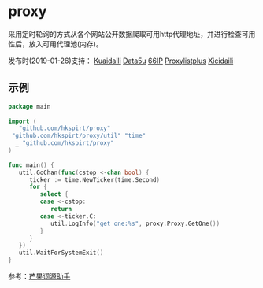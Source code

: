 # proxy
采用定时轮询的方式从各个网站公开数据爬取可用http代理地址，并进行检查可用性后，放入可用代理池(内存)。

发布时(2019-01-26)支持：
[Kuaidaili](https://www.kuaidaili.com/free/intr/)
[Data5u](http://www.data5u.com/free/index.shtml)
[66IP](http://www.66ip.cn/mo.php?tqsl=50) 
[Proxylistplus](https://list.proxylistplus.com/Fresh-HTTP-Proxy-List-1)
[Xicidaili](http://www.xicidaili.com/nn)

## 示例
```go
package main  
  
import (  
   "github.com/hkspirt/proxy"  
 "github.com/hkspirt/proxy/util" "time"  
  _ "github.com/hkspirt/proxy"  
)  
  
func main() {  
   util.GoChan(func(cstop <-chan bool) {  
      ticker := time.NewTicker(time.Second)  
      for {  
         select {  
         case <-cstop:  
            return  
         case <-ticker.C:  
            util.LogInfo("get one:%s", proxy.Proxy.GetOne())  
         }  
      }  
   })  
   util.WaitForSystemExit()  
}
```

参考：[芒果词源助手](https://github.com/lonng/etym)
